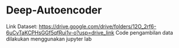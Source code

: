 # Deep-Autoencoder

Link Dataset: https://drive.google.com/drive/folders/12O_2rf6-6uCvTaKCPHsGGf5qfRui1v-o?usp=drive_link
Code pengambilan data dilakukan menggunakan jupyter lab
